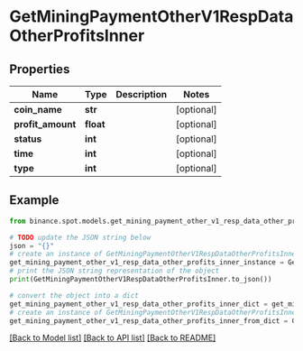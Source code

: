 # GetMiningPaymentOtherV1RespDataOtherProfitsInner


## Properties

Name | Type | Description | Notes
------------ | ------------- | ------------- | -------------
**coin_name** | **str** |  | [optional] 
**profit_amount** | **float** |  | [optional] 
**status** | **int** |  | [optional] 
**time** | **int** |  | [optional] 
**type** | **int** |  | [optional] 

## Example

```python
from binance.spot.models.get_mining_payment_other_v1_resp_data_other_profits_inner import GetMiningPaymentOtherV1RespDataOtherProfitsInner

# TODO update the JSON string below
json = "{}"
# create an instance of GetMiningPaymentOtherV1RespDataOtherProfitsInner from a JSON string
get_mining_payment_other_v1_resp_data_other_profits_inner_instance = GetMiningPaymentOtherV1RespDataOtherProfitsInner.from_json(json)
# print the JSON string representation of the object
print(GetMiningPaymentOtherV1RespDataOtherProfitsInner.to_json())

# convert the object into a dict
get_mining_payment_other_v1_resp_data_other_profits_inner_dict = get_mining_payment_other_v1_resp_data_other_profits_inner_instance.to_dict()
# create an instance of GetMiningPaymentOtherV1RespDataOtherProfitsInner from a dict
get_mining_payment_other_v1_resp_data_other_profits_inner_from_dict = GetMiningPaymentOtherV1RespDataOtherProfitsInner.from_dict(get_mining_payment_other_v1_resp_data_other_profits_inner_dict)
```
[[Back to Model list]](../README.md#documentation-for-models) [[Back to API list]](../README.md#documentation-for-api-endpoints) [[Back to README]](../README.md)


